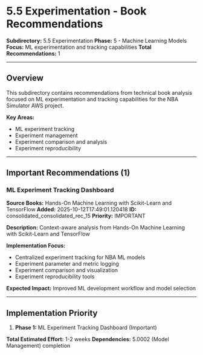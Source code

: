# 5.5 Experimentation - Book Recommendations

**Subdirectory:** 5.5 Experimentation
**Phase:** 5 - Machine Learning Models
**Focus:** ML experimentation and tracking capabilities
**Total Recommendations:** 1

---

## Overview

This subdirectory contains recommendations from technical book analysis focused on ML experimentation and tracking capabilities for the NBA Simulator AWS project.

**Key Areas:**
- ML experiment tracking
- Experiment management
- Experiment comparison and analysis
- Experiment reproducibility

---

## Important Recommendations (1)

### ML Experiment Tracking Dashboard

**Source Books:** Hands-On Machine Learning with Scikit-Learn and TensorFlow
**Added:** 2025-10-12T17:49:01.120418
**ID:** consolidated_consolidated_rec_15
**Priority:** IMPORTANT

**Description:** Context-aware analysis from Hands-On Machine Learning with Scikit-Learn and TensorFlow

**Implementation Focus:**
- Centralized experiment tracking for NBA ML models
- Experiment parameter and metric logging
- Experiment comparison and visualization
- Experiment reproducibility tools

**Expected Impact:** Improved ML development workflow and model selection

---

## Implementation Priority

1. **Phase 1:** ML Experiment Tracking Dashboard (Important)

**Total Estimated Effort:** 1-2 weeks
**Dependencies:** 5.0002 (Model Management) completion




